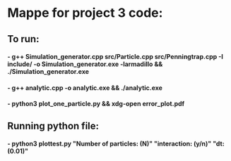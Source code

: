 # Mappe for project 3 code:

## To run:
####    -   g++ Simulation_generator.cpp src/Particle.cpp src/Penningtrap.cpp -I include/ -o Simulation_generator.exe -larmadillo && ./Simulation_generator.exe

####    -   g++ analytic.cpp -o analytic.exe && ./analytic.exe

####    -   python3 plot_one_particle.py && xdg-open error_plot.pdf


## Running python file:

####    -   python3 plottest.py "Number of particles: (N)" "interaction: (y/n)" "dt: (0.01)"